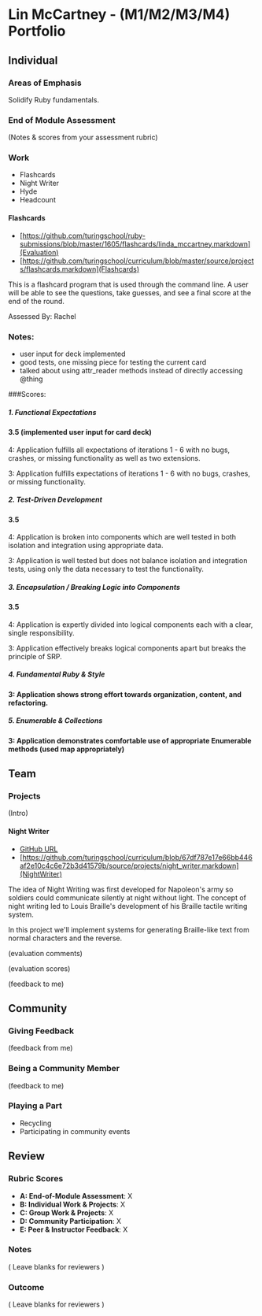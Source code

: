 # Lin McCartney - (M1/M2/M3/M4) Portfolio

## Individual

### Areas of Emphasis

Solidify Ruby fundamentals.

### End of Module Assessment

(Notes & scores from your assessment rubric)

### Work

* Flashcards
* Night Writer
* Hyde
* Headcount

#### Flashcards

* [https://github.com/turingschool/ruby-submissions/blob/master/1605/flashcards/linda_mccartney.markdown](Evaluation)
* [https://github.com/turingschool/curriculum/blob/master/source/projects/flashcards.markdown](Flashcards)

This is a flashcard program that is used through the command line. A user will be able to see the questions, take guesses, and see a final score at the end of the round.

Assessed By: Rachel

### Notes:

* user input for deck implemented
* good tests, one missing piece for testing the current card
* talked about using attr_reader methods instead of directly accessing @thing

###Scores:

##### 1. Functional Expectations

#### 3.5 (implemented user input for card deck)

4: Application fulfills all expectations of iterations 1 - 6 with no bugs, crashes, or missing functionality as well as two extensions.

3: Application fulfills expectations of iterations 1 - 6 with no bugs, crashes, or missing functionality.

##### 2. Test-Driven Development

#### 3.5

4: Application is broken into components which are well tested in both isolation and integration using appropriate data.

3: Application is well tested but does not balance isolation and integration tests, using only the data necessary to test the functionality.

##### 3. Encapsulation / Breaking Logic into Components

#### 3.5

4: Application is expertly divided into logical components each with a clear, single responsibility.

3: Application effectively breaks logical components apart but breaks the principle of SRP.

##### 4. Fundamental Ruby & Style

#### 3: Application shows strong effort towards organization, content, and refactoring.

##### 5. Enumerable & Collections

#### 3: Application demonstrates comfortable use of appropriate Enumerable methods (used map appropriately)

## Team

### Projects

(Intro)

#### Night Writer

* [GitHub URL](Evaluation)
* [https://github.com/turingschool/curriculum/blob/67df787e17e66bb446af2e10c4c6e72b3d41579b/source/projects/night_writer.markdown](NightWriter)

The idea of Night Writing was first developed for Napoleon's army so soldiers could communicate silently at night without light. The concept of night writing led to Louis Braille's development of his Braille tactile writing system.

In this project we'll implement systems for generating Braille-like text from normal characters and the reverse.

(evaluation comments)

(evaluation scores)

(feedback to me)

## Community

### Giving Feedback

(feedback from me)

### Being a Community Member

(feedback to me)

### Playing a Part

* Recycling
* Participating in community events

## Review

### Rubric Scores

* **A: End-of-Module Assessment**: X
* **B: Individual Work & Projects**: X
* **C: Group Work & Projects**: X
* **D: Community Participation**: X
* **E: Peer & Instructor Feedback**: X

### Notes

( Leave blanks for reviewers )

### Outcome

( Leave blanks for reviewers )
